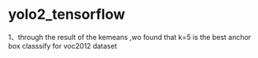 # yolo2_tensorflow

1、through the result of the kemeans ,wo found that k=5 is the best anchor box classsify for voc2012 dataset
